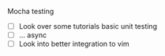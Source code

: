 Mocha testing

- [ ] Look over some tutorials basic unit testing
- [ ] ... async
- [ ] Look into better integration to vim
